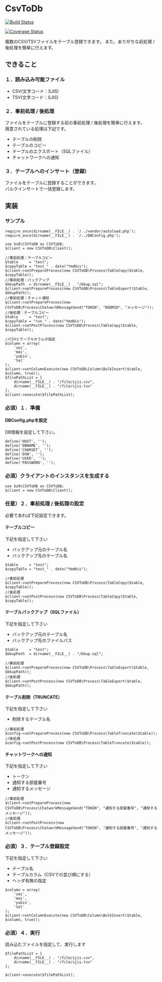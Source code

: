 # CsvToDb

[![Build Status](https://travis-ci.org/bz0/CsvToDb.svg?branch=master)](https://travis-ci.org/bz0/CsvToDb)

[![Coverage Status](https://coveralls.io/repos/github/bz0/CsvToDb/badge.svg?branch=%28detached+from+4ce23fe%29)](https://coveralls.io/github/bz0/CsvToDb?branch=%28detached+from+4ce23fe%29)

複数のCSV/TSVファイルをテーブル登録できます。
また、ありがちな前処理 / 後処理を簡単に行えます。

## できること

### １．読み込み可能ファイル

- CSV(文字コード：SJIS)
- TSV(文字コード：SJIS)

### ２．事前処理 / 後処理

ファイルをテーブルに登録する前の事前処理 / 後処理を簡単に行えます。  
用意されている処理は下記です。

- テーブルの削除
- テーブルのコピー
- テーブルのエクスポート（SQLファイル）
- チャットワークへの通知

### ３．テーブルへのインサート（登録）

ファイルをテーブルに登録することができます。  
バルクインサートで一括登録します。


## 実装

### サンプル

```
require_once(dirname(__FILE__) . '/../vendor/autoload.php');
require_once(dirname(__FILE__) . '/../DBConfig.php');

use bz0\CSVToDB as CSVToDB;
$client = new CSVToDB\Client();

//事前処理：テーブルコピー
$table     = "test";
$copyTable = "test_" . date("YmdHis");
$client->setPrepareProcess(new CSVToDB\Process\TableCopy($table, $copyTable));
//事前処理：バックアップ
$bkupPath  = dirname(__FILE__) . "/bkup.sql";
$client->setPrepareProcess(new CSVToDB\Process\TableExport($table, $bkupPath));
//事前処理：チャット通知
$client->setPrepareProcess(new CSVToDB\Process\ChatworkMessageSend("TOKEN", "ROOMID", "メッセージ"));
//後処理：テーブルコピー
$table     = "test";
$copyTable = "run_" . date("YmdHis");
$client->setPostProcess(new CSVToDB\Process\TableCopy($table, $copyTable));

//CSVとテーブルカラムの指定
$column = array(
    'sei',
    'mei',
    'yubin',
    'tel'
);
$client->setColumnExecute(new CSVToDB\Column\BulkInsert($table, $column, true));
$filePathList = [
    dirname(__FILE__) . "/file/sjis.csv",
    dirname(__FILE__) . "/file/sjis.tsv"
];
$client->execute($filePathList);
```

### 必須）１．準備

#### DBConfig.phpを設定

DB情報を設定して下さい。

```
define('HOST', '');
define('DBNAME', '');
define('CHARSET', '');
define('DSN', '');
define('USER', '');
define('PASSWORD', '');
```

### 必須）クライアントのインスタンスを生成する

```
use bz0\CSVToDB as CSVToDB;
$client = new CSVToDB\Client();
```

### 任意）２．事前処理 / 後処理の設定

必要であれば下記設定できます。

#### テーブルコピー

下記を指定して下さい

- バックアップ元のテーブル名
- バックアップ先のテーブル名

```
$table     = "test";
$copyTable = "test_" . date("YmdHis");

//事前処理
$client->setPrepareProcess(new CSVToDB\Process\TableCopy($table, $copyTable));
//後処理
$client->setPostProcess(new CSVToDB\Process\TableCopy($table, $copyTable));
```

#### テーブルバックアップ（SQLファイル）

下記を指定して下さい

- バックアップ元のテーブル名
- バックアップ先のファイルパス

```
$table     = "test";
$bkupPath  = dirname(__FILE__) . "/bkup.sql";

//事前処理
$client->setPrepareProcess(new CSVToDB\Process\TableExport($table, $bkupPath));
//後処理
$client->setPostProcess(new CSVToDB\Process\TableExport($table, $bkupPath));
```

#### テーブル削除（TRUNCATE）

下記を指定して下さい

- 削除するテーブル名

```
//事前処理
$config->setPrepareProcess(new CSVToDB\Process\TableTruncate($table));
//後処理
$config->setPostProcess(new CSVToDB\Process\TableTruncate($table));
```

#### チャットワークへの通知

下記を指定して下さい

- トークン
- 通知する部屋番号
- 通知するメッセージ

```
//事前処理
$client->setPrepareProcess(new CSVToDB\Process\ChatworkMessageSend("TOKEN", "通知する部屋番号", "通知するメッセージ"));
//後処理
$client->setPostProcess(new CSVToDB\Process\ChatworkMessageSend("TOKEN", "通知する部屋番号", "通知するメッセージ"));
```

### 必須）３．テーブル登録設定

下記を指定して下さい

- テーブル名
- テーブルカラム（CSVでの並び順にする）
- ヘッダ有無の指定

```
$column = array(
    'sei',
    'mei',
    'yubin',
    'tel'
);
$client->setColumnExecute(new CSVToDB\Column\BulkInsert($table, $column, true));
```

### 必須）４．実行

読み込むファイルを指定して、実行します

```
$filePathList = [
    dirname(__FILE__) . "/file/sjis.csv",
    dirname(__FILE__) . "/file/sjis.tsv"
];

$client->execute($filePathList);
```
